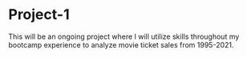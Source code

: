 # Project-1
This will be an ongoing project where I will utilize skills throughout my bootcamp experience to analyze movie ticket sales from 1995-2021.
